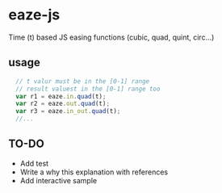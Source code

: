 # eaze-js
Time (t) based JS easing functions (cubic, quad, quint, circ...)

## usage

````javascript
  // t valur must be in the [0-1] range
  // result valuest in the [0-1] range too
  var r1 = eaze.in.quad(t);
  var r2 = eaze.out.quad(t);
  var r3 = eaze.in_out.quad(t);
  //...
````

## TO-DO
- Add test
- Write a why this explanation with references
- Add interactive sample
